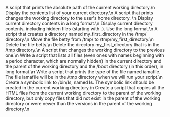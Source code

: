 A script that prints the absolute path of the current working directory.\n
Display the contents list of your current directory.\n
A script that prints changes the working directory to the user's home directory. \n
Display current directory contents in a long format.\n
Display current directory contents, including hidden files (starting with .). Use the long format.\n
A script that creates a directory named my_first_directory in the /tmp/ directory.\n
Move the file betty from /tmp/ to /tmp/my_first_directory.\n
Delete the file betty.\n
Delete the directory my_first_directory that is in the /tmp directory.\n
A script that changes the working directory to the previous one.\n
Write a script that lists all files (even ones with names beginning with a period character, which are normally hidden) in the current directory and the parent of the working directory and the /boot directory (in this order), in long format.\n
Write a script that prints the type of the file named iamafile. The file iamafile will be in the /tmp directory when we will run your script.\n
Create a symbolic link to /bin/ls, named __ls__. The symbolic link should be created in the current working directory.\n
Create a script that copies all the HTML files from the current working directory to the parent of the working directory, but only copy files that did not exist in the parent of the working directory or were newer than the versions in the parent of the working directory.\n
